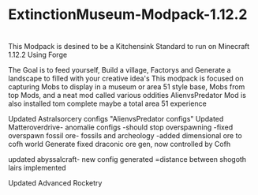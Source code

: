 # ExtinctionMuseum-Modpack-1.12.2
#
This Modpack is desined to be a Kitchensink Standard to run on Minecraft 1.12.2
Using Forge

The Goal is to feed yourself, Build a village, Factorys and
Generate a landscape to filled with your creative idea's
This modpack is focused on capturing Mobs to display in a museum or
area 51 style base, Mobs from top Mods, and a neat mod called various oddities
AlienvsPredator Mod is also installed tom complete maybe a total area 51
experience

Updated Astralsorcery configs
"AlienvsPredator configs"
Updated Matteroverdrive- anomalie configs -should stop overspawning
-fixed overspawn fossil ore- fossils and archeology
-added dimensional ore to cofh world Generate
fixed draconic ore gen, now controlled by Cofh

updated abyssalcraft- new config generated =distance between shogoth lairs
implemented

Updated Advanced Rocketry
